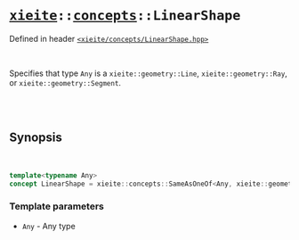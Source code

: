 # [`xieite`](../../README.md)`::`[`concepts`](../../docs/concepts.md)`::LinearShape`
Defined in header [`<xieite/concepts/LinearShape.hpp>`](../../include/xieite/concepts/LinearShape.hpp)

<br/>

Specifies that type `Any` is a `xieite::geometry::Line`, `xieite::geometry::Ray`, or `xieite::geometry::Segment`.

<br/><br/>

## Synopsis

<br/>

```cpp
template<typename Any>
concept LinearShape = xieite::concepts::SameAsOneOf<Any, xieite::geometry::Line, xieite::geometry::Ray, xieite::geometry::Segment>;
```
### Template parameters
- `Any` - Any type
